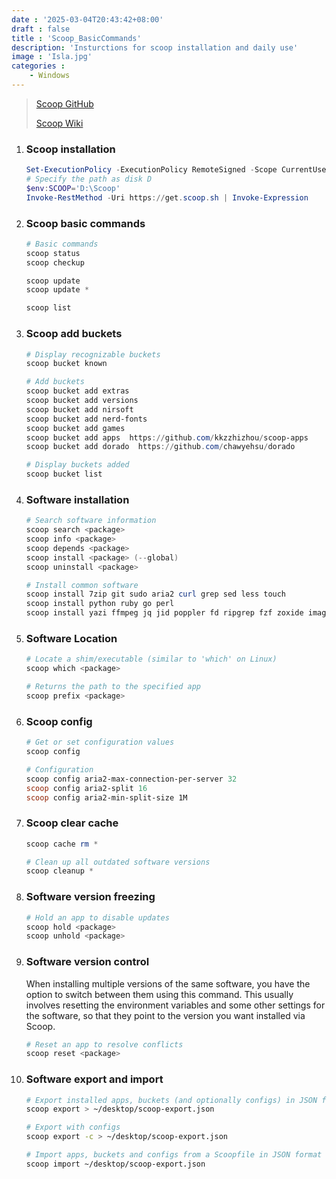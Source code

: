 ```yaml
---
date : '2025-03-04T20:43:42+08:00'
draft : false
title : 'Scoop_BasicCommands'
description: 'Insturctions for scoop installation and daily use'
image : 'Isla.jpg'
categories : 
    - Windows
---
```

> [Scoop GitHub](https://github.com/ScoopInstaller/Scoop)
>
> [Scoop Wiki](https://github.com/ScoopInstaller/Scoop/wiki )

1. ### Scoop installation

   ```powershell
   Set-ExecutionPolicy -ExecutionPolicy RemoteSigned -Scope CurrentUser
   # Specify the path as disk D
   $env:SCOOP='D:\Scoop'
   Invoke-RestMethod -Uri https://get.scoop.sh | Invoke-Expression
   ```

2. ### Scoop basic commands

   ```powershell
   # Basic commands
   scoop status
   scoop checkup
   
   scoop update
   scoop update *
   
   scoop list
   ```

3. ### Scoop add buckets

   ```powershell
   # Display recognizable buckets 
   scoop bucket known
   
   # Add buckets
   scoop bucket add extras
   scoop bucket add versions
   scoop bucket add nirsoft
   scoop bucket add nerd-fonts
   scoop bucket add games
   scoop bucket add apps  https://github.com/kkzzhizhou/scoop-apps
   scoop bucket add dorado  https://github.com/chawyehsu/dorado  
   
   # Display buckets added
   scoop bucket list
   ```

4. ### Software installation

   ```powershell
   # Search software information
   scoop search <package>
   scoop info <package>
   scoop depends <package>
   scoop install <package> (--global)
   scoop uninstall <package>
   
   # Install common software
   scoop install 7zip git sudo aria2 curl grep sed less touch 
   scoop install python ruby go perl
   scoop install yazi ffmpeg jq jid poppler fd ripgrep fzf zoxide imagemagick ghostscript
   ```

5. ### Software Location

   ```bash
   # Locate a shim/executable (similar to 'which' on Linux)
   scoop which <package>
   
   # Returns the path to the specified app
   scoop prefix <package>
   ```

6. ### Scoop config

   ```powershell
   # Get or set configuration values
   scoop config
   
   # Configuration
   scoop config aria2-max-connection-per-server 32
   scoop config aria2-split 16
   scoop config aria2-min-split-size 1M
   ```

7. ### Scoop clear cache

   ```powershell
   scoop cache rm *
   
   # Clean up all outdated software versions
   scoop cleanup *
   ```

8. ### Software version freezing

   ```powershell
   # Hold an app to disable updates
   scoop hold <package>
   scoop unhold <package>
   ```

9. ### Software version control

   When installing multiple versions of the same software, you have the option to switch between them using this command. This usually involves resetting the environment variables and some other settings for the software, so that they point to the version you want installed via Scoop.

   ```powershell
   # Reset an app to resolve conflicts
   scoop reset <package>
   ```

10. ### Software export and import  

    ```bash
    # Export installed apps, buckets (and optionally configs) in JSON format
    scoop export > ~/desktop/scoop-export.json
    
    # Export with configs
    scoop export -c > ~/desktop/scoop-export.json
    
    # Import apps, buckets and configs from a Scoopfile in JSON format
    scoop import ~/desktop/scoop-export.json
    ```
